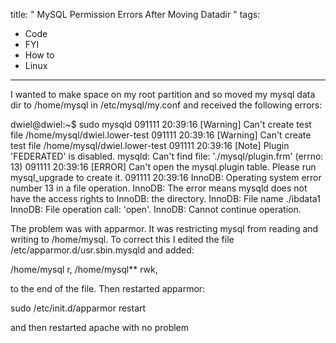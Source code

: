 title: " MySQL Permission Errors After Moving Datadir "
tags:
- Code
- FYI
- How to
- Linux
---


I wanted to make space on my root partition and so moved my mysql data dir to /home/mysql in /etc/mysql/my.conf and received the following errors:

dwiel@dwiel:~$ sudo mysqld
091111 20:39:16 [Warning] Can't create test file /home/mysql/dwiel.lower-test
091111 20:39:16 [Warning] Can't create test file /home/mysql/dwiel.lower-test
091111 20:39:16 [Note] Plugin 'FEDERATED' is disabled.
mysqld: Can't find file: './mysql/plugin.frm' (errno: 13)
091111 20:39:16 [ERROR] Can't open the mysql.plugin table. Please run mysql_upgrade to create it.
091111 20:39:16  InnoDB: Operating system error number 13 in a file operation.
InnoDB: The error means mysqld does not have the access rights to
InnoDB: the directory.
InnoDB: File name ./ibdata1
InnoDB: File operation call: 'open'.
InnoDB: Cannot continue operation.

The problem was with apparmor.  It was restricting mysql from reading and writing to /home/mysql.  To correct this I edited the file /etc/apparmor.d/usr.sbin.mysqld and added:

/home/mysql r,
/home/mysql** rwk,

to the end of the file.  Then restarted apparmor:

sudo /etc/init.d/apparmor restart

and then restarted apache with no problem


